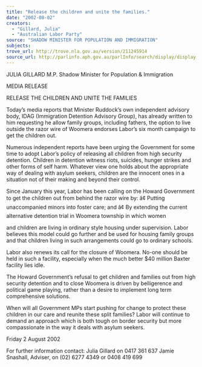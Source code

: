 ```yaml
---
title: "Release the children and unite the families."
date: "2002-08-02"
creators:
  - "Gillard, Julia"
  - "Australian Labor Party"
source: "SHADOW MINISTER FOR POPULATION AND IMMIGRATION"
subjects:
trove_url: http://trove.nla.gov.au/version/211245914
source_url: http://parlinfo.aph.gov.au/parlInfo/search/display/display.w3p;query=Id%3A%22media/pressrel/GN376%22
---
```


 JULIA GILLARD M.P. Shadow Minister for Population & Immigration

 MEDIA RELEASE

 RELEASE THE CHILDREN AND UNITE THE FAMILIES

 Today’s media reports that Minister Ruddock’s own independent advisory body, IDAG (Immigration Detention Advisory Group), has already written to him requesting he allow family groups, including fathers, the option to live outside the razor wire of Woomera endorses Labor’s six month campaign to get the children out.

 Numerous independent reports have been urging the Government for some time to adopt Labor’s policy of releasing all children from high security detention.  Children in detention witness riots, suicides, hunger strikes and other forms of self harm.  Whatever view one holds about the appropriate way of dealing with asylum seekers, children are the innocent ones in a situation not of their making and beyond their control.

 Since January this year, Labor has been calling on the Howard Government to get the children out from behind the razor wire by: â¢ Putting unaccompanied minors into foster care; and â¢ By extending the current alternative detention trial in Woomera township in which women

 and children are living in ordinary style housing under supervision.  Labor believes this model could go further and be used for housing family groups and that children living in such arrangements could go to ordinary schools.

 Labor also renews its call for the closure of Woomera.  No-one should be held in such a facility, especially when the much better $40 million Baxter facility lies idle.

 The Howard Government’s refusal to get children and families out from high security detention and to close Woomera is driven by belligerence and political game playing, rather than a desire to implement long term comprehensive solutions.

 When will all Government MPs start pushing for change to protect these children in our care and reunite these split families?  Labor will continue to demand an approach which is both tough on border security but more compassionate in the way it deals with asylum seekers.

 Friday 2 August 2002

 For further information contact: Julia Gillard on 0417 361 637 Jamie Snashall, Adviser, on (02) 6277 4349 or 0408 419 699

